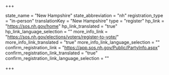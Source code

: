 +++

state_name = "New Hampshire"
state_abbreviation = "nh"
registration_type = "in-person"
translationKey = "New Hampshire"
type = "register"
hp_link = "https://sos.nh.gov/home"
hp_link_translated = "true"
hp_link_language_selection = ""
more_info_link = "https://sos.nh.gov/elections/voters/register-to-vote/"
more_info_link_translated = "true"
more_info_link_language_selection = ""
confirm_registration_link = "https://app.sos.nh.gov/Public/PartyInfo.aspx"
confirm_registration_link_translated = "true"
confirm_registration_link_language_selection = ""

+++